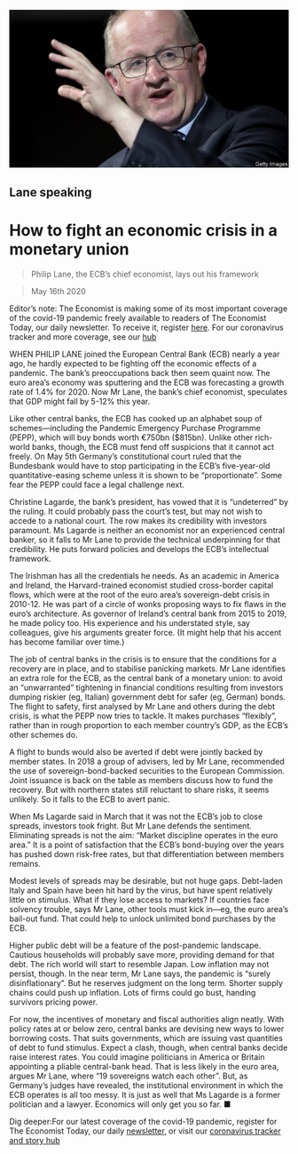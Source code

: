 ![](./images/20200516_FNP503.jpg)

## Lane speaking

# How to fight an economic crisis in a monetary union

> Philip Lane, the ECB’s chief economist, lays out his framework

> May 16th 2020

Editor’s note: The Economist is making some of its most important coverage of the covid-19 pandemic freely available to readers of The Economist Today, our daily newsletter. To receive it, register [here](https://www.economist.com//newslettersignup). For our coronavirus tracker and more coverage, see our [hub](https://www.economist.com//coronavirus)

WHEN PHILIP LANE joined the European Central Bank (ECB) nearly a year ago, he hardly expected to be fighting off the economic effects of a pandemic. The bank’s preoccupations back then seem quaint now. The euro area’s economy was sputtering and the ECB was forecasting a growth rate of 1.4% for 2020. Now Mr Lane, the bank’s chief economist, speculates that GDP might fall by 5-12% this year.

Like other central banks, the ECB has cooked up an alphabet soup of schemes—including the Pandemic Emergency Purchase Programme (PEPP), which will buy bonds worth €750bn ($815bn). Unlike other rich-world banks, though, the ECB must fend off suspicions that it cannot act freely. On May 5th Germany’s constitutional court ruled that the Bundesbank would have to stop participating in the ECB’s five-year-old quantitative-easing scheme unless it is shown to be “proportionate”. Some fear the PEPP could face a legal challenge next.

Christine Lagarde, the bank’s president, has vowed that it is “undeterred” by the ruling. It could probably pass the court’s test, but may not wish to accede to a national court. The row makes its credibility with investors paramount. Ms Lagarde is neither an economist nor an experienced central banker, so it falls to Mr Lane to provide the technical underpinning for that credibility. He puts forward policies and develops the ECB’s intellectual framework.

The Irishman has all the credentials he needs. As an academic in America and Ireland, the Harvard-trained economist studied cross-border capital flows, which were at the root of the euro area’s sovereign-debt crisis in 2010-12. He was part of a circle of wonks proposing ways to fix flaws in the euro’s architecture. As governor of Ireland’s central bank from 2015 to 2019, he made policy too. His experience and his understated style, say colleagues, give his arguments greater force. (It might help that his accent has become familiar over time.)

The job of central banks in the crisis is to ensure that the conditions for a recovery are in place, and to stabilise panicking markets. Mr Lane identifies an extra role for the ECB, as the central bank of a monetary union: to avoid an “unwarranted” tightening in financial conditions resulting from investors dumping riskier (eg, Italian) government debt for safer (eg, German) bonds. The flight to safety, first analysed by Mr Lane and others during the debt crisis, is what the PEPP now tries to tackle. It makes purchases “flexibly”, rather than in rough proportion to each member country’s GDP, as the ECB’s other schemes do.

A flight to bunds would also be averted if debt were jointly backed by member states. In 2018 a group of advisers, led by Mr Lane, recommended the use of sovereign-bond-backed securities to the European Commission. Joint issuance is back on the table as members discuss how to fund the recovery. But with northern states still reluctant to share risks, it seems unlikely. So it falls to the ECB to avert panic.

When Ms Lagarde said in March that it was not the ECB’s job to close spreads, investors took fright. But Mr Lane defends the sentiment. Eliminating spreads is not the aim: “Market discipline operates in the euro area.” It is a point of satisfaction that the ECB’s bond-buying over the years has pushed down risk-free rates, but that differentiation between members remains.

Modest levels of spreads may be desirable, but not huge gaps. Debt-laden Italy and Spain have been hit hard by the virus, but have spent relatively little on stimulus. What if they lose access to markets? If countries face solvency trouble, says Mr Lane, other tools must kick in—eg, the euro area’s bail-out fund. That could help to unlock unlimited bond purchases by the ECB.

Higher public debt will be a feature of the post-pandemic landscape. Cautious households will probably save more, providing demand for that debt. The rich world will start to resemble Japan. Low inflation may not persist, though. In the near term, Mr Lane says, the pandemic is “surely disinflationary”. But he reserves judgment on the long term. Shorter supply chains could push up inflation. Lots of firms could go bust, handing survivors pricing power.

For now, the incentives of monetary and fiscal authorities align neatly. With policy rates at or below zero, central banks are devising new ways to lower borrowing costs. That suits governments, which are issuing vast quantities of debt to fund stimulus. Expect a clash, though, when central banks decide raise interest rates. You could imagine politicians in America or Britain appointing a pliable central-bank head. That is less likely in the euro area, argues Mr Lane, where “19 sovereigns watch each other”. But, as Germany’s judges have revealed, the institutional environment in which the ECB operates is all too messy. It is just as well that Ms Lagarde is a former politician and a lawyer. Economics will only get you so far. ■

Dig deeper:For our latest coverage of the covid-19 pandemic, register for The Economist Today, our daily [newsletter](https://www.economist.com//newslettersignup), or visit our [coronavirus tracker and story hub](https://www.economist.com//coronavirus)